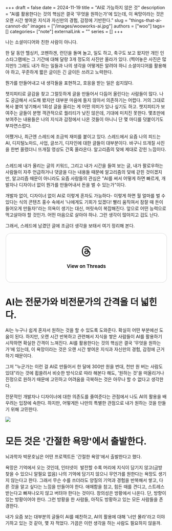 +++ 
draft = false
date = 2024-11-19
title = "AI로 가능하지 않은 것"
description = "AI를 활용한다는 것의 핵심은 결국 '무엇을 원하는가'에 있는데, 이 욕망이라는 것은 오랜 시간 쌓여온 지식과 자신만의 경험, 감정에 기반한다."
slug = "things-that-ai-cannot-do"
images = ["/images/wooworks-ai.jpg"]
authors = ["woo"]
tags= []
categories= ["note"]
externalLink = ""
series = []
+++

나는 소셜미디어와 친한 사람이 아니다.

한 달 동안 헬싱키, 코펜하겐, 런던을 돌며 놀고, 일도 하고, 축구도 보고 왔지만 개인 인스타그램에는 그 기간에 대해 달랑 3개 정도의 사진만 올라가 있다. (찍어놓은 사진은 많지만!) 그래도 내가 하는 일들과 나의 생각을 어떻게든 알려야 하니 소셜미디어를 활용해야 하고, 꾸준하게 짧은 글이든 긴 글이든 쓰려고 노력한다.

뭔가를 만들어내고 내 생각들을 표현하고, 호응을 받는 일은 쉽지않다. 

챗지피티로 글감을 찾고 그럴듯하게 글을 만들어서 다듬어 올린다는 사람들이 많다. 나도 궁금해서 시도해 봤지만 대부분 마음에 들지 않아서 의존하기는 어렵다. 거의 그대로 복사 붙여 넣기해서 1회성 글을 올리는 게 어떤 의미가 있나 싶기도 하고. 챗지피티가 보여주는 글들이 분명 객관적으로 퀄리티가 낮진 않은데, 기대에 미치진 못한다. 몇초만에 보여주는 내용들은 나의 지식과 감정에서 나온 것들이 아니니 단 몇 마디를 덧붙이기도 부자연스럽다. 

어쨌거나, 최근엔 스레드에 조금씩 재미를 붙이고 있다.
스레드에서 요즘 나의 피드는 AI, 디지털노마드, 사업, 글쓰기, 디자인에 대한 글들이 대부분이다. 바구니 뜨개질 사진을 한번 올렸더니 뜨개질 영상도 간혹 올라온다. 알고리즘의 덫에 제대로 갇힌 느낌이다.  

스레드에 내가 올리는 글의 키워드, 그리고 내가 시간을 들여 보는 글, 내가 팔로우하는 사람들이 자주 언급하거나 댓글을 다는 내용들 때문에 알고리즘의 덫에 갇힌 것이겠지만, 알고리즘 때문이 아니라도 요즘 사람들의 관심은 "AI를 써서 어떻게 하면 빠르게, 개발자나 디자이너 없이 뭔가를 만들어내서 돈을 벌 수 있는가"이다.  

개발자 없이, 디자이너 없이 AI로 이렇게 혼자도 가능하다- 이렇게 하면 월 얼마를 벌 수 있다는 식의 콘텐츠 홍수 속에서 '나에게도 기회가 있겠다! 빨리 움직여서 잠잘 때 돈이 들어오게 만들자!'라는 의욕이 생기는 대신, 머릿속이 복잡해진다. 앞으로 어떤 능력으로 먹고살아야 할 것인가. 어떤 마음으로 살아야 하나. 그런 생각이 많아지고 겁도 난다.

그래서, 스레드에 남겼던 글에 조금더 생각을 보태서 여기 정리해 본다. 

<blockquote class="text-post-media" data-text-post-permalink="https://www.threads.net/@uusta_/post/DCXyIDcOe3m" data-text-post-version="0" id="ig-tp-DCXyIDcOe3m" style=" background:#FFF; border-width: 1px; border-style: solid; border-color: #00000026; border-radius: 16px; max-width:540px; margin: 1px; min-width:270px; padding:0; width:99.375%; width:-webkit-calc(100% - 2px); width:calc(100% - 2px);"> <a href="https://www.threads.net/@uusta_/post/DCXyIDcOe3m" style=" background:#FFFFFF; line-height:0; padding:0 0; text-align:center; text-decoration:none; width:100%; font-family: -apple-system, BlinkMacSystemFont, sans-serif;" target="_blank"> <div style=" padding: 40px; display: flex; flex-direction: column; align-items: center;"><div style=" display:block; height:32px; width:32px; padding-bottom:20px;"> <svg aria-label="Threads" height="32px" role="img" viewBox="0 0 192 192" width="32px" xmlns="http://www.w3.org/2000/svg"> <path d="M141.537 88.9883C140.71 88.5919 139.87 88.2104 139.019 87.8451C137.537 60.5382 122.616 44.905 97.5619 44.745C97.4484 44.7443 97.3355 44.7443 97.222 44.7443C82.2364 44.7443 69.7731 51.1409 62.102 62.7807L75.881 72.2328C81.6116 63.5383 90.6052 61.6848 97.2286 61.6848C97.3051 61.6848 97.3819 61.6848 97.4576 61.6855C105.707 61.7381 111.932 64.1366 115.961 68.814C118.893 72.2193 120.854 76.925 121.825 82.8638C114.511 81.6207 106.601 81.2385 98.145 81.7233C74.3247 83.0954 59.0111 96.9879 60.0396 116.292C60.5615 126.084 65.4397 134.508 73.775 140.011C80.8224 144.663 89.899 146.938 99.3323 146.423C111.79 145.74 121.563 140.987 128.381 132.296C133.559 125.696 136.834 117.143 138.28 106.366C144.217 109.949 148.617 114.664 151.047 120.332C155.179 129.967 155.42 145.8 142.501 158.708C131.182 170.016 117.576 174.908 97.0135 175.059C74.2042 174.89 56.9538 167.575 45.7381 153.317C35.2355 139.966 29.8077 120.682 29.6052 96C29.8077 71.3178 35.2355 52.0336 45.7381 38.6827C56.9538 24.4249 74.2039 17.11 97.0132 16.9405C119.988 17.1113 137.539 24.4614 149.184 38.788C154.894 45.8136 159.199 54.6488 162.037 64.9503L178.184 60.6422C174.744 47.9622 169.331 37.0357 161.965 27.974C147.036 9.60668 125.202 0.195148 97.0695 0H96.9569C68.8816 0.19447 47.2921 9.6418 32.7883 28.0793C19.8819 44.4864 13.2244 67.3157 13.0007 95.9325L13 96L13.0007 96.0675C13.2244 124.684 19.8819 147.514 32.7883 163.921C47.2921 182.358 68.8816 191.806 96.9569 192H97.0695C122.03 191.827 139.624 185.292 154.118 170.811C173.081 151.866 172.51 128.119 166.26 113.541C161.776 103.087 153.227 94.5962 141.537 88.9883ZM98.4405 129.507C88.0005 130.095 77.1544 125.409 76.6196 115.372C76.2232 107.93 81.9158 99.626 99.0812 98.6368C101.047 98.5234 102.976 98.468 104.871 98.468C111.106 98.468 116.939 99.0737 122.242 100.233C120.264 124.935 108.662 128.946 98.4405 129.507Z" /></svg></div><div style=" font-size: 15px; line-height: 21px; color: #000000; font-weight: 600; "> View on Threads</div></div></a></blockquote>
<script async src="https://www.threads.net/embed.js"></script>

# AI는 전문가와 비전문가의 간격을 더 넓힌다.
AI는 누구나 쉽게 혼자서 원하는 것을 할 수 있도록 도와준다. 확실히 어떤 부분에선 도움이 된다. 하지만, 오랜 시간 반복하고 관련해서 지식을 쌓은 사람들이 AI를 활용하기 시작하면 확실한 간격이 느껴진다. AI를 활용한다는 것의 핵심은 결국 '무엇을 원하는가'에 있는데, 이 욕망이라는 것은 오랜 시간 쌓여온 지식과 자신만의 경험, 감정에 근거하기 때문이다. 

그저 "누군가는 이런 걸 AI로 만들어서 한 달에 300만 원을 번대, 천만 원 버는 사람도 있대"라는 것에 휩쓸려서 비슷한 방식으로 따라 해본다 해도, '원하는 것'을 떠올리거나 진정으로 원하기 때문에 고민하고 어려움을 극복하는 것은 아무나 할 수 없다고 생각한다. 

전문적인 개발자나 디자이너에 대한 의존도를 줄여준다는 관점에서 나도 AI의 활용을 배우려는 입장에 속한다. 하지만, 어떻게든 나만의 특별한 관점으로 내가 원하는 것을 만들기 위해 고민한다.

![](/images/wooworks-ai.jpg)

# 모든 것은 '간절한 욕망'에서 출발한다.
뇌과학자 박문호님은 어떤 프로젝트든 '간절한 욕망'에서 출발한다고 했다.

욕망은 기억에서 오는 것인데, 인터넷이  발전할 수록 머리에 지식이 담기지 않고(금방 찾을 수 있으니 알필요 없음) 나의 기억에 담기지 않으니 무언가를 원한다는 욕망도 생기지 않는다고 한다. 그래서 무슨 수를 쓰더라도 양질의 기억과 경험을 반복해서 쌓고, 다른 것을 알고 싶다는 느낌을 만들어야 한다. 애매함을 참고, 힘든 때를 견디고, 스트레스 받는다고 빠져나오지 않고 버텨야 한다는 것이다. 창의성은 방황에서 나온다. 단, 방향이 있는 방황이어야 한다. 그런 방황을 한 사람들, 아직도 방황하고 있는 모든 사람들을 존경한다. 

내가 요즘 보는 대부분의 글들이 AI를 예찬하고, AI의 활용에 대해 '너만 몰라'라고 이야기하고 있는 것 같아, 몇 자 적었다. 가끔은 이런 생각을 하는 사람도 필요하지 않을까. 

<iframe
    data-tally-src="https://tally.so/embed/3jpLo9?hideTitle=1&transparentBackground=1&dynamicHeight=1"
    loading="lazy"
    width="100%"
    height="200"
    frameborder="0"
    marginheight="0"
    marginwidth="0"
    title="wooworks 메시지와 구독 신청"
  ></iframe>
  <script>
    var d = document,
      w = "https://tally.so/widgets/embed.js",
      v = function () {
        if (typeof Tally !== "undefined") Tally.loadEmbeds();
        else
          d.querySelectorAll("iframe[data-tally-src]:not([src])")
            .forEach(function (e) {
              e.src = e.dataset.tallySrc;
            });
      };
    if (typeof Tally !== "undefined") v();
    else if (d.querySelector('script[src="' + w + '"]') == null) {
      var s = d.createElement("script");
      s.src = w;
      s.onload = v;
      s.onerror = v;
      d.body.appendChild(s);
    }
  </script>
